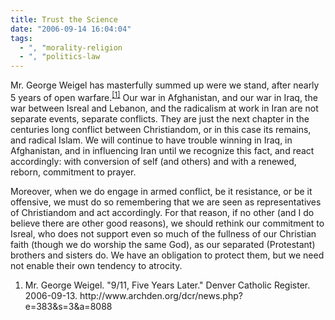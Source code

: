 ```yaml
---
title: Trust the Science
date: "2006-09-14 16:04:04"
tags:
  - ", "morality-religion
  - ", "politics-law
---
```

Mr. George Weigel has masterfully summed up were we stand, after nearly 5 years of open warfare.<sup><a href="http://www.archden.org/dcr/news.php?e=383&s=3&a=8088" title="9/11, Five Years Later">[1]</a></sup>  Our war in Afghanistan, and our war in Iraq,  the war between Isreal and Lebanon, and the radicalism at work in Iran are not separate events, separate conflicts.  They are just the next chapter in the centuries long conflict between Christiandom, or in this case its remains, and radical Islam.  We will continue to have trouble winning in Iraq, in Afghanistan, and in influencing Iran until we recognize this fact, and react accordingly: with conversion of self (and others) and with a renewed, reborn, commitment to prayer.  

Moreover, when we do engage in armed conflict, be it resistance, or be it offensive, we must do so remembering that we are seen as representatives of Christiandom and act accordingly.  For that reason, if no other (and I do believe there are other good reasons), we should rethink our commitment to Isreal, who does not support even so much of the fullness of our Christian faith (though we do worship the same God), as our separated (Protestant) brothers and sisters do.  We have an obligation to protect them, but we need not enable their own tendency to atrocity.

<div class="postrefs"><ol>
<li>Mr. George Weigel.  "9/11, Five Years Later."  Denver Catholic Register.  2006-09-13.  http://www.archden.org/dcr/news.php?e=383&s=3&a=8088 </li>
</ol></div>

